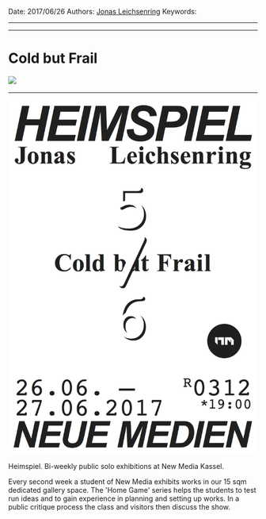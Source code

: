 Date: 2017/06/26
Authors: [Jonas Leichsenring](https://www.instagram.com/joleichs/)
Keywords:

---
---

# Cold but Frail

![](cold-but-frail.jpg)

---

![](heimspiel_11_jonas.png)

Heimspiel. Bi-weekly public solo exhibitions at New Media Kassel.

Every second week a student of New Media exhibits works in our 15 sqm
dedicated gallery space. The 'Home Game' series helps the students to
test run ideas and to gain experience in planning and setting up works.
In a public critique process the class and visitors then discuss the show.
